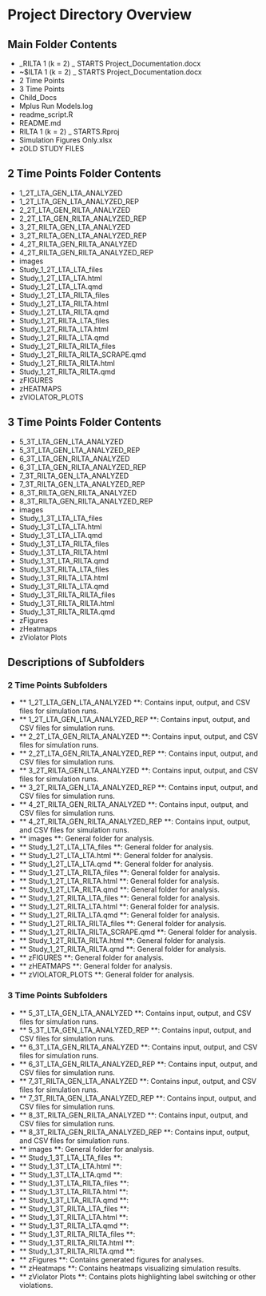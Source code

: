 # Project Directory Overview

## Main Folder Contents
-  _RILTA 1 (k = 2) _ STARTS Project_Documentation.docx
-  ~$ILTA 1 (k = 2) _ STARTS Project_Documentation.docx
-  2 Time Points
-  3 Time Points
-  Child_Docs
-  Mplus Run Models.log
-  readme_script.R
-  README.md
-  RILTA 1 (k = 2) _ STARTS.Rproj
-  Simulation Figures Only.xlsx
-  zOLD STUDY FILES

## 2 Time Points Folder Contents
-  1_2T_LTA_GEN_LTA_ANALYZED
-  1_2T_LTA_GEN_LTA_ANALYZED_REP
-  2_2T_LTA_GEN_RILTA_ANALYZED
-  2_2T_LTA_GEN_RILTA_ANALYZED_REP
-  3_2T_RILTA_GEN_LTA_ANALYZED
-  3_2T_RILTA_GEN_LTA_ANALYZED_REP
-  4_2T_RILTA_GEN_RILTA_ANALYZED
-  4_2T_RILTA_GEN_RILTA_ANALYZED_REP
-  images
-  Study_1_2T_LTA_LTA_files
-  Study_1_2T_LTA_LTA.html
-  Study_1_2T_LTA_LTA.qmd
-  Study_1_2T_LTA_RILTA_files
-  Study_1_2T_LTA_RILTA.html
-  Study_1_2T_LTA_RILTA.qmd
-  Study_1_2T_RILTA_LTA_files
-  Study_1_2T_RILTA_LTA.html
-  Study_1_2T_RILTA_LTA.qmd
-  Study_1_2T_RILTA_RILTA_files
-  Study_1_2T_RILTA_RILTA_SCRAPE.qmd
-  Study_1_2T_RILTA_RILTA.html
-  Study_1_2T_RILTA_RILTA.qmd
-  zFIGURES
-  zHEATMAPS
-  zVIOLATOR_PLOTS

## 3 Time Points Folder Contents
-  5_3T_LTA_GEN_LTA_ANALYZED
-  5_3T_LTA_GEN_LTA_ANALYZED_REP
-  6_3T_LTA_GEN_RILTA_ANALYZED
-  6_3T_LTA_GEN_RILTA_ANALYZED_REP
-  7_3T_RILTA_GEN_LTA_ANALYZED
-  7_3T_RILTA_GEN_LTA_ANALYZED_REP
-  8_3T_RILTA_GEN_RILTA_ANALYZED
-  8_3T_RILTA_GEN_RILTA_ANALYZED_REP
-  images
-  Study_1_3T_LTA_LTA_files
-  Study_1_3T_LTA_LTA.html
-  Study_1_3T_LTA_LTA.qmd
-  Study_1_3T_LTA_RILTA_files
-  Study_1_3T_LTA_RILTA.html
-  Study_1_3T_LTA_RILTA.qmd
-  Study_1_3T_RILTA_LTA_files
-  Study_1_3T_RILTA_LTA.html
-  Study_1_3T_RILTA_LTA.qmd
-  Study_1_3T_RILTA_RILTA_files
-  Study_1_3T_RILTA_RILTA.html
-  Study_1_3T_RILTA_RILTA.qmd
-  zFigures
-  zHeatmaps
-  zViolator Plots

## Descriptions of Subfolders
### 2 Time Points Subfolders
- ** 1_2T_LTA_GEN_LTA_ANALYZED **: Contains input, output, and CSV files for simulation runs.
- ** 1_2T_LTA_GEN_LTA_ANALYZED_REP **: Contains input, output, and CSV files for simulation runs.
- ** 2_2T_LTA_GEN_RILTA_ANALYZED **: Contains input, output, and CSV files for simulation runs.
- ** 2_2T_LTA_GEN_RILTA_ANALYZED_REP **: Contains input, output, and CSV files for simulation runs.
- ** 3_2T_RILTA_GEN_LTA_ANALYZED **: Contains input, output, and CSV files for simulation runs.
- ** 3_2T_RILTA_GEN_LTA_ANALYZED_REP **: Contains input, output, and CSV files for simulation runs.
- ** 4_2T_RILTA_GEN_RILTA_ANALYZED **: Contains input, output, and CSV files for simulation runs.
- ** 4_2T_RILTA_GEN_RILTA_ANALYZED_REP **: Contains input, output, and CSV files for simulation runs.
- ** images **: General folder for analysis.
- ** Study_1_2T_LTA_LTA_files **: General folder for analysis.
- ** Study_1_2T_LTA_LTA.html **: General folder for analysis.
- ** Study_1_2T_LTA_LTA.qmd **: General folder for analysis.
- ** Study_1_2T_LTA_RILTA_files **: General folder for analysis.
- ** Study_1_2T_LTA_RILTA.html **: General folder for analysis.
- ** Study_1_2T_LTA_RILTA.qmd **: General folder for analysis.
- ** Study_1_2T_RILTA_LTA_files **: General folder for analysis.
- ** Study_1_2T_RILTA_LTA.html **: General folder for analysis.
- ** Study_1_2T_RILTA_LTA.qmd **: General folder for analysis.
- ** Study_1_2T_RILTA_RILTA_files **: General folder for analysis.
- ** Study_1_2T_RILTA_RILTA_SCRAPE.qmd **: General folder for analysis.
- ** Study_1_2T_RILTA_RILTA.html **: General folder for analysis.
- ** Study_1_2T_RILTA_RILTA.qmd **: General folder for analysis.
- ** zFIGURES **: General folder for analysis.
- ** zHEATMAPS **: General folder for analysis.
- ** zVIOLATOR_PLOTS **: General folder for analysis.
### 3 Time Points Subfolders
- ** 5_3T_LTA_GEN_LTA_ANALYZED **: Contains input, output, and CSV files for simulation runs.
- ** 5_3T_LTA_GEN_LTA_ANALYZED_REP **: Contains input, output, and CSV files for simulation runs.
- ** 6_3T_LTA_GEN_RILTA_ANALYZED **: Contains input, output, and CSV files for simulation runs.
- ** 6_3T_LTA_GEN_RILTA_ANALYZED_REP **: Contains input, output, and CSV files for simulation runs.
- ** 7_3T_RILTA_GEN_LTA_ANALYZED **: Contains input, output, and CSV files for simulation runs.
- ** 7_3T_RILTA_GEN_LTA_ANALYZED_REP **: Contains input, output, and CSV files for simulation runs.
- ** 8_3T_RILTA_GEN_RILTA_ANALYZED **: Contains input, output, and CSV files for simulation runs.
- ** 8_3T_RILTA_GEN_RILTA_ANALYZED_REP **: Contains input, output, and CSV files for simulation runs.
- ** images **: General folder for analysis.
- ** Study_1_3T_LTA_LTA_files **: 
- ** Study_1_3T_LTA_LTA.html **:
- ** Study_1_3T_LTA_LTA.qmd **:
- ** Study_1_3T_LTA_RILTA_files **:
- ** Study_1_3T_LTA_RILTA.html **:
- ** Study_1_3T_LTA_RILTA.qmd **:
- ** Study_1_3T_RILTA_LTA_files **:
- ** Study_1_3T_RILTA_LTA.html **:
- ** Study_1_3T_RILTA_LTA.qmd **:
- ** Study_1_3T_RILTA_RILTA_files **:
- ** Study_1_3T_RILTA_RILTA.html **:
- ** Study_1_3T_RILTA_RILTA.qmd **:
- ** zFigures **: Contains generated figures for analyses.
- ** zHeatmaps **: Contains heatmaps visualizing simulation results.
- ** zViolator Plots **: Contains plots highlighting label switching or other violations.
